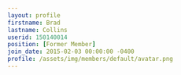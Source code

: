 ```yaml
---
layout: profile
firstname: Brad
lastname: Collins
userid: 150140014
position: [Former Member]
join_date: 2015-02-03 00:00:00 -0400
profile: /assets/img/members/default/avatar.png
---
```

